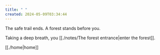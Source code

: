 ```yaml
---
title: " "
created: 2024-05-09T03:34:44
---
```

The safe trail ends. A forest stands before you.

Taking a deep breath, you [[./notes/The forest entrance|enter the forest]].

[[./home|home]]
